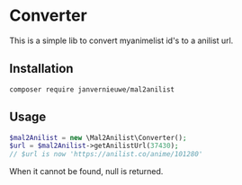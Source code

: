 # Converter

This is a simple lib to convert myanimelist id's to a anilist url.

## Installation

```
composer require janvernieuwe/mal2anilist
```

## Usage

```php
$mal2Anilist = new \Mal2Anilist\Converter();
$url = $mal2Anilist->getAnilistUrl(37430);
// $url is now 'https://anilist.co/anime/101280'
```

When it cannot be found, null is returned.